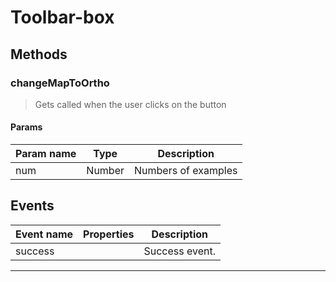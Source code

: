 # Toolbar-box

## Methods

### changeMapToOrtho

> Gets called when the user clicks on the button

#### Params

| Param name | Type   | Description         |
| ---------- | ------ | ------------------- |
| num        | Number | Numbers of examples |

## Events

| Event name | Properties | Description    |
| ---------- | ---------- | -------------- |
| success    |            | Success event. |

---
